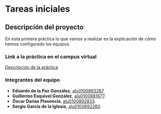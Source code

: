 # Tareas iniciales

## Descripción del proyecto
En esta primera práctica lo que vamos a realizar es la explicación de cómo hemos configurado los equipos.



### Link a la práctica en el campus virtual

[Descripción de la práctica](https://casianorodriguezleon.gitbooks.io/ull-esit-1617/practicas/practicatareasiniciales.html)

### Integrantes del equipo
* __Eduardo de la Paz González__, [alu0100893267](https://alu0100893267.github.io).
* __Guillermo Esquivel González__, [alu0100881677](https://alu0100881677.github.io).
* __Óscar Darias Plasencia__, [alu0100892833](https://alu0100892833.github.io).
* __Sergio García de la Iglesia__, [alu0100892260](https://sergiogarciadli.github.io).
